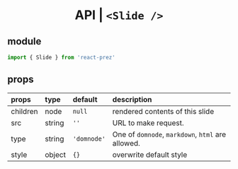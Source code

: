 <h1 style="text-align: center">API | <code>&lt;Slide /&gt;</code></h1>

## module

```javascript
import { Slide } from 'react-prez'
```

## props

|props|type|default|description|
|:--|:--|:--|:--|
|children|node|`null`|rendered contents of this slide|
|src|string|`''`|URL to make request.|
|type|string|`'domnode'`|One of `domnode`, `markdown`, `html` are allowed.|
|style|object|`{}`|overwrite default style|
